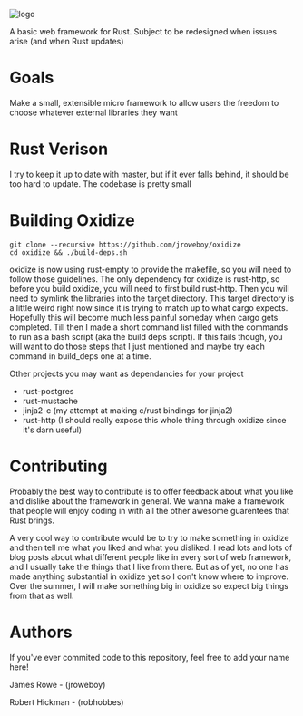 ![logo](https://raw.github.com/jroweboy/oxidize/master/oxidize_logo_smaller.png)

A basic web framework for Rust. Subject to be redesigned when issues arise (and when Rust updates)

Goals
=====

Make a small, extensible micro framework to allow users the freedom to choose whatever external libraries they want 

Rust Verison
============

I try to keep it up to date with master, but if it ever falls behind, it should be too hard to update. The codebase is pretty small

Building Oxidize
================

    git clone --recursive https://github.com/jroweboy/oxidize
    cd oxidize && ./build-deps.sh

oxidize is now using rust-empty to provide the makefile, so you will need to follow those guidelines. The only dependency for oxidize is rust-http, so before you build oxidize, you will need to first build rust-http. Then you will need to symlink the libraries into the target directory. This target directory is a little weird right now since it is trying to match up to what cargo expects. Hopefully this will become much less painful someday when cargo gets completed. Till then I made a short command list filled with the commands to run as a bash script (aka the build deps script). If this fails though, you will want to do those steps that I just mentioned and maybe try each command in build_deps one at a time.

Other projects you may want as dependancies for your project

 * rust-postgres
 * rust-mustache
 * jinja2-c (my attempt at making c/rust bindings for jinja2)
 * rust-http (I should really expose this whole thing through oxidize since it's darn useful)


Contributing
============

Probably the best way to contribute is to offer feedback about what you like and dislike about the framework in general. We wanna make a framework that people will enjoy coding in with all the other awesome guarentees that Rust brings. 

A very cool way to contribute would be to try to make something in oxidize and then tell me what you liked and what you disliked. I read lots and lots of blog posts about what different people like in every sort of web framework, and I usually take the things that I like from there. But as of yet, no one has made anything substantial in oxidize yet so I don't know where to improve. Over the summer, I will make something big in oxidize so expect big things from that as well.

Authors
=======

If you've ever commited code to this repository, feel free to add your name here!

 James Rowe - (jroweboy)

 Robert Hickman - (robhobbes)
